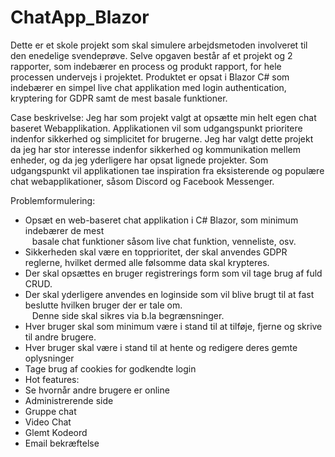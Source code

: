 # ChatApp_Blazor
Dette er et skole projekt som skal simulere arbejdsmetoden involveret til den enedelige svendeprøve.
Selve opgaven består af et projekt og 2 rapporter, som indebærer en process og produkt rapport, for hele processen undervejs i projektet.
Produktet er opsat i Blazor C# som indebærer en simpel live chat applikation med login authentication, kryptering for GDPR samt de mest basale funktioner.

Case beskrivelse:
Jeg har som projekt valgt at opsætte min helt egen chat baseret Webapplikation. 
Applikationen vil som udgangspunkt prioritere indenfor sikkerhed og simplicitet for brugerne.
Jeg har valgt dette projekt da jeg har stor interesse indenfor sikkerhed og kommunikation 
mellem enheder, og da jeg yderligere har opsat lignede projekter.
Som udgangspunkt vil applikationen tae inspiration fra eksisterende og populære chat 
webapplikationer, såsom Discord og Facebook Messenger.

Problemformulering:  
- Opsæt en web-baseret chat applikation i C# Blazor, som minimum indebærer de mest  
 &ensp; basale chat funktioner såsom live chat funktion, venneliste, osv.  
- Sikkerheden skal være en topprioritet, der skal anvendes GDPR reglerne, hvilket dermed alle følsomme data skal krypteres.  
- Der skal opsættes en bruger registrerings form som vil tage brug af fuld CRUD.  
- Der skal yderligere anvendes en loginside som vil blive brugt til at fast beslutte hvilken bruger der er tale om.  
&ensp; Denne side skal sikres via b.la begrænsninger.  
- Hver bruger skal som minimum være i stand til at tilføje, fjerne og skrive til andre brugere.  
- Hver bruger skal være i stand til at hente og redigere deres gemte oplysninger  
- Tage brug af cookies for godkendte login  
- Hot features:  
- Se hvornår andre brugere er online  
- Administrerende side  
- Gruppe chat  
- Video Chat  
- Glemt Kodeord  
- Email bekræftelse  
